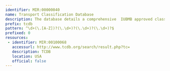 ```yaml
---
identifier: MIR:00000040
name: Transport Classification Database
description: The database details a comprehensive  IUBMB approved classification system for membrane transport proteins known as the Transporter Classification (TC) system. The TC system is analogous to the Enzyme Commission (EC) system for classification of enzymes, but incorporates phylogenetic information additionally.
prefix: tcdb
pattern: ^\d+(\.[A-Z])?(\.\d+)?(\.\d+)?(\.\d+)?$
prefixed: 0
resources:
 - identifier: MIR:00100068
   accessurl: http://www.tcdb.org/search/result.php?tc=
   description: TCDB
   location: USA
   official: false
---
```

